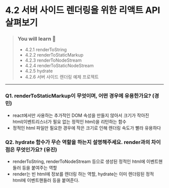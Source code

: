 # 4.2 서버 사이드 렌더링을 위한 리액트 API 살펴보기

> ### You will learn 📝
>- 4.2.1 renderToString
>- 4.2.2 renderToStaticMarkup
>- 4.2.3 renderToNodeStream
>- 4.2.4 renderToStaticNodeStream
>- 4.2.5 hydrate
>- 4.2.6 서버 사이드 렌더링 예제 프로젝트

---

### Q1. renderToStaticMarkup이 무엇이며, 어떤 경우에 유용한가요? (경민)
- react에서만 사용하는 추가적인 DOM 속성을 만들지 않아서 크기가 작아진 html(이벤트리스너가 필요 없는 정적인 html)을 리턴하는 함수
- 정적인 html 파일만 필요한 경우에 작은 크기로 인해 렌더링 속도가 빨라 유용하다

### Q2. hydrate 함수가 무슨 역할을 하는지 설명해주세요. render과의 차이점은 무엇인가요? (유진)
- renderToString, renderToNodeStream 등으로 생성된 정적인 html에 이벤트핸들러 등을 붙여주는 역할
- render는 빈 html에 정보를 렌더링 하는 역할, hydrate는 이미 렌더링된 정적 html에 이벤트핸들러 등을 붙여준다.
  
